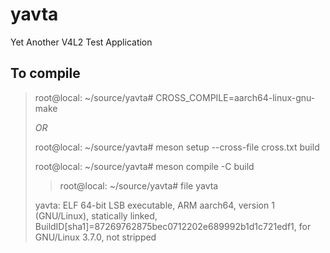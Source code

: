 yavta
====

Yet Another V4L2 Test Application

To compile
----
>root@local: ~/source/yavta# CROSS_COMPILE=aarch64-linux-gnu- make
>
>_OR_
>
>root@local: ~/source/yavta# meson setup --cross-file cross.txt build
>
>root@local: ~/source/yavta# meson compile -C build
>
>>root@local: ~/source/yavta# file yavta
>
>yavta: ELF 64-bit LSB executable, ARM aarch64, version 1 (GNU/Linux), statically linked, BuildID[sha1]=87269762875bec0712202e689992b1d1c721edf1, for GNU/Linux 3.7.0, not stripped
